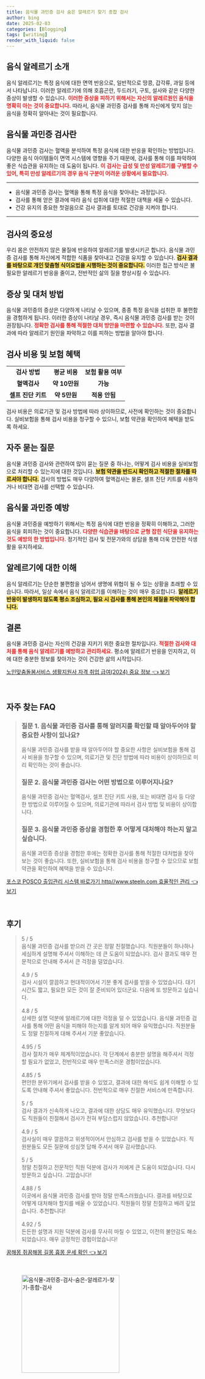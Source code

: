 ```yaml
---
title: 음식물 과민증 검사 숨은 알레르기 찾기 종합 검사
author: bing
date: 2025-02-03
categories: [Blogging]
tags: [writing]
render_with_liquid: false
---
```



<h2 id='음식 알레르기 소개'>음식 알레르기 소개</h2>

<p>음식 알레르기는 특정 음식에 대한 면역 반응으로, 일반적으로 땅콩, 갑각류, 과일 등에서 나타납니다. 이러한 알레르기에 의해 호흡곤란, 두드러기, 구토, 설사와 같은 다양한 증상이 발생할 수 있습니다. <b><span style="color: #ee2323;">이러한 증상을 피하기 위해서는 자신의 알레르원인 음식을 명확히 아는 것이 중요합니다.</span></b> 따라서, 음식물 과민증 검사를 통해 자신에게 맞지 않는 음식을 정확히 알아내는 것이 필요합니다.</p>

<h2 id='음식물 과민증 검사란'>음식물 과민증 검사란</h2>

<p>음식물 과민증 검사는 혈액을 분석하여 특정 음식에 대한 반응을 확인하는 방법입니다. 다양한 음식 아이템들이 면역 시스템에 영향을 주기 때문에, 검사를 통해 이를 파악하여 좋은 식습관을 유지하는 데 도움이 됩니다. <b><span style="color: #ee2323;">이 검사는 급성 및 만성 알레르기를 구별할 수 있어, 특히 만성 알레르기의 경우 음식 구분이 어려운 상황에서 필요합니다.</span></b></p>

<hr />

<ul>
    <li>음식물 과민증 검사는 혈액을 통해 특정 음식을 찾아내는 과정입니다.</li>
    <li>검사를 통해 얻은 결과에 따라 음식 섭취에 대한 적절한 대책을 세울 수 있습니다.</li>
    <li>건강 유지의 중요한 첫걸음으로 검사 결과를 토대로 건강을 지켜야 합니다.</li>
</ul>

<hr />

<h2 id='검사의 중요성'>검사의 중요성</h2>

<p>우리 몸은 안전하지 않은 물질에 반응하여 알레르기를 발생시키곤 합니다. 음식물 과민증 검사를 통해 자신에게 적합한 식품을 찾아내고 건강을 유지할 수 있습니다. <b><span style="background-color: #ffe066;">검사 결과를 바탕으로 개인 맞춤형 식이요법을 시행하는 것이 중요합니다.</span></b> 이러한 접근 방식은 불필요한 알레르기 반응을 줄이고, 전반적인 삶의 질을 향상시킬 수 있습니다.</p>

<h2 id='증상 및 대처 방법'>증상 및 대처 방법</h2>

<p>음식물 과민증의 증상은 다양하게 나타날 수 있으며, 종종 특정 음식을 섭취한 후 불편함을 경험하게 됩니다. 이러한 증상이 나타날 경우, 즉시 음식물 과민증 검사를 받는 것이 권장됩니다. <b><span style="color: #ee2323;">정확한 검사를 통해 적절한 대처 방안을 마련할 수 있습니다.</span></b> 또한, 검사 결과에 따라 알레르기 원인을 파악하고 이를 피하는 방법을 알아야 합니다.</p>

<h2 id='검사 비용 및 보험 혜택'>검사 비용 및 보험 혜택</h2>

<table>
    <tr>
        <td style="text-align: center; height: 17px;"><b>검사 방법</b></td>
        <td style="text-align: center; height: 17px;"><b>평균 비용</b></td>
        <td style="text-align: center; height: 17px;"><b>보험 활용 여부</b></td>
    </tr>
    <tr>
        <td style="text-align: center; height: 17px;"><b>혈액검사</b></td>
        <td style="text-align: center; height: 17px;"><b>약 10만원</b></td>
        <td style="text-align: center; height: 17px;"><b>가능</b></td>
    </tr>
    <tr>
        <td style="text-align: center; height: 17px;"><b>셀프 진단 키트</b></td>
        <td style="text-align: center; height: 17px;"><b>약 5만원</b></td>
        <td style="text-align: center; height: 17px;"><b>적용 안됨</b></td>
    </tr>
</table>

<p>검사 비용은 의료기관 및 검사 방법에 따라 상이하므로, 사전에 확인하는 것이 중요합니다. 실비보험을 통해 검사 비용을 청구할 수 있으니, 보험 약관을 확인하여 혜택을 받도록 하세요.</p>

<h2 id='자주 묻는 질문'>자주 묻는 질문</h2>

<p>음식물 과민증 검사와 관련하여 많이 묻는 질문 중 하나는, 어떻게 검사 비용을 실비보험으로 처리할 수 있는지에 대한 것입니다. <b><span style="background-color: #ffe066;">보험 약관을 반드시 확인하고 적절한 절차를 따르셔야 합니다.</span></b> 검사의 방법도 매우 다양하여 혈액검사는 물론, 셀프 진단 키트를 사용하거나 비대면 검사를 선택할 수 있습니다.</p>

<h2 id='음식물 과민증 예방'>음식물 과민증 예방</h2>

<p>음식물 과민증을 예방하기 위해서는 특정 음식에 대한 반응을 정확히 이해하고, 그러한 음식을 회피하는 것이 중요합니다. <b><span style="color: #ee2323;">다양한 식습관을 바탕으로 균형 잡힌 식단을 유지하는 것도 예방의 한 방법입니다.</span></b> 정기적인 검사 및 전문가와의 상담을 통해 더욱 안전한 식생활을 유지하세요.</p>

<h2 id='알레르기에 대한 이해'>알레르기에 대한 이해</h2>

<p>음식 알레르기는 단순한 불편함을 넘어서 생명에 위협이 될 수 있는 상황을 초래할 수 있습니다. 따라서, 일상 속에서 음식 알레르기를 이해하는 것이 매우 중요합니다. <b><span style="background-color: #ffe066;">알레르기 반응이 발생하지 않도록 평소 조심하고, 필요 시 검사를 통해 본인의 체질을 파악해야 합니다.</span></b></p>

<h2 id='결론'>결론</h2>

<p>음식물 과민증 검사는 자신의 건강을 지키기 위한 중요한 절차입니다. <b><span style="color: #ee2323;">적절한 검사와 대처를 통해 음식 알레르기를 예방하고 관리하세요.</span></b> 평소에 알레르기 반응을 인지하고, 이에 대한 충분한 정보를 찾아가는 것이 건강한 삶의 시작입니다.</p>


<p><a class="click-button" title="노인맞춤돌봄서비스 생활지원사 자격 취업 급여(2024) 중요 정보" href="https://adkhouse.github.io/posts/%EB%85%B8%EC%9D%B8%EB%A7%9E%EC%B6%A4%EB%8F%8C%EB%B4%84%EC%84%9C%EB%B9%84%EC%8A%A4-%EC%83%9D%ED%99%9C%EC%A7%80%EC%9B%90%EC%82%AC-%EC%9E%90%EA%B2%A9-%EC%B7%A8%EC%97%85-%EA%B8%89%EC%97%AC(2024)-%EC%A4%91%EC%9A%94-%EC%A0%95%EB%B3%B4/" rel="dofollow">노인맞춤돌봄서비스 생활지원사 자격 취업 급여(2024) 중요 정보 👈 보기</a></p><br>
<h2 id='자주_찾는_FAQ'>자주 찾는 FAQ</h2>
<div itemscope="" itemtype="https://schema.org/FAQPage"> 
<blockquote> 
<div itemscope="" itemprop="mainEntity" itemtype="https://schema.org/Question"> 
<h3 itemprop="name">질문 1. 음식물 과민증 검사를 통해 알러지를 확인할 때 알아두어야 할 중요한 사항이 있나요?</h3> 
<div itemscope="" itemprop="acceptedAnswer" itemtype="https://schema.org/Answer"> 
<span itemprop="text"> 
<p>음식물 과민증 검사를 받을 때 알아두어야 할 중요한 사항은 실비보험을 통해 검사 비용을 청구할 수 있으며, 의료기관 및 진단 방법에 따라 비용이 상이하므로 미리 확인하는 것이 좋습니다.</p> 
</span> 
</div> 
</div> 

<div itemscope="" itemprop="mainEntity" itemtype="https://schema.org/Question"> 
<h3 itemprop="name">질문 2. 음식물 과민증 검사는 어떤 방법으로 이루어지나요?</h3> 
<div itemscope="" itemprop="acceptedAnswer" itemtype="https://schema.org/Answer"> 
<span itemprop="text"> 
<p>음식물 과민증 검사는 혈액검사, 셀프 진단 키트 사용, 또는 비대면 검사 등 다양한 방법으로 이루어질 수 있으며, 의료기관에 따라서 검사 방법 및 비용이 상이합니다.</p> 
</span> 
</div> 
</div> 

<div itemscope="" itemprop="mainEntity" itemtype="https://schema.org/Question"> 
<h3 itemprop="name">질문 3. 음식물 과민증 증상을 경험한 후 어떻게 대처해야 하는지 알고 싶습니다.</h3> 
<div itemscope="" itemprop="acceptedAnswer" itemtype="https://schema.org/Answer"> 
<span itemprop="text"> 
<p>음식물 과민증 증상을 경험한 후에는 정확한 검사를 통해 적절한 대처법을 찾아보는 것이 좋습니다. 또한, 실비보험을 통해 검사 비용을 청구할 수 있으므로 보험 약관을 확인하여 혜택을 받을 수 있습니다.</p> 
</span> 
</div> 
</div> 
</blockquote> 
</div>
<p><a class="click-button" title="포스코 POSCO 출입관리 시스템 바로가기 http//www.steeln.com 효율적인 관리" href="https://adkhouse.github.io/posts/%ED%8F%AC%EC%8A%A4%EC%BD%94-POSCO-%EC%B6%9C%EC%9E%85%EA%B4%80%EB%A6%AC-%EC%8B%9C%EC%8A%A4%ED%85%9C-%EB%B0%94%EB%A1%9C%EA%B0%80%EA%B8%B0-httpwww.steeln.com-%ED%9A%A8%EC%9C%A8%EC%A0%81%EC%9D%B8-%EA%B4%80%EB%A6%AC/" rel="dofollow">포스코 POSCO 출입관리 시스템 바로가기 http//www.steeln.com 효율적인 관리 👈 보기</a></p><br>
<h2 id='후기'>후기</h2>
<div itemscope itemtype="https://schema.org/Product">
  <blockquote>
  <div itemprop="review" itemscope itemtype="https://schema.org/Review">
      <div itemprop="reviewRating" itemscope itemtype="https://schema.org/Rating"> <span itemprop="ratingValue">5</span> / <span itemprop="bestRating">5</span> </div>
      <span itemprop="reviewBody">음식물 과민증 검사를 받으러 간 곳은 정말 친절했습니다. 직원분들이 하나하나 세심하게 설명해 주셔서 이해하는 데 큰 도움이 되었습니다. 검사 결과도 매우 전문적으로 안내해 주셔서 큰 걱정을 덜었습니다.</span>
  </div>
  <br>
  <div itemprop="review" itemscope itemtype="https://schema.org/Review">
      <div itemprop="reviewRating" itemscope itemtype="https://schema.org/Rating"> <span itemprop="ratingValue">4.9</span> / <span itemprop="bestRating">5</span> </div>
      <span itemprop="reviewBody">검사 시설이 깔끔하고 현대적이어서 기분 좋게 검사를 받을 수 있었습니다. 대기 시간도 짧고, 필요한 모든 것이 잘 준비되어 있더군요. 다음에 또 방문하고 싶습니다.</span>
  </div>
  <br>
  <div itemprop="review" itemscope itemtype="https://schema.org/Review">
      <div itemprop="reviewRating" itemscope itemtype="https://schema.org/Rating"> <span itemprop="ratingValue">4.8</span> / <span itemprop="bestRating">5</span> </div>
      <span itemprop="reviewBody">상세한 설명 덕분에 알레르기에 대한 걱정을 덜 수 있었습니다. 음식물 과민증 검사를 통해 어떤 음식을 피해야 하는지를 알게 되어 매우 유익했습니다. 직원분들도 정말 친절하게 대해 주셔서 기분 좋았습니다.</span>
  </div>
  <br>
  <div itemprop="review" itemscope itemtype="https://schema.org/Review">
      <div itemprop="reviewRating" itemscope itemtype="https://schema.org/Rating"> <span itemprop="ratingValue">4.95</span> / <span itemprop="bestRating">5</span> </div>
      <span itemprop="reviewBody">검사 절차가 매우 체계적이었습니다. 각 단계에서 충분한 설명을 해주셔서 걱정할 필요가 없었고, 전반적으로 매우 만족스러운 경험이었습니다.</span>
  </div>
  <br>
  <div itemprop="review" itemscope itemtype="https://schema.org/Review">
      <div itemprop="reviewRating" itemscope itemtype="https://schema.org/Rating"> <span itemprop="ratingValue">4.85</span> / <span itemprop="bestRating">5</span> </div>
      <span itemprop="reviewBody">편안한 분위기에서 검사를 받을 수 있었고, 결과에 대한 해석도 쉽게 이해할 수 있도록 안내해 주셔서 좋았습니다. 전반적으로 매우 친절한 서비스에 만족합니다.</span>
  </div>
  <br>
  <div itemprop="review" itemscope itemtype="https://schema.org/Review">
      <div itemprop="reviewRating" itemscope itemtype="https://schema.org/Rating"> <span itemprop="ratingValue">5</span> / <span itemprop="bestRating">5</span> </div>
      <span itemprop="reviewBody">검사 결과가 신속하게 나오고, 결과에 대한 상담도 매우 유익했습니다. 무엇보다도 직원들이 친절해서 검사가 전혀 부담스럽지 않았습니다. 추천합니다!</span>
  </div>
  <br>
  <div itemprop="review" itemscope itemtype="https://schema.org/Review">
      <div itemprop="reviewRating" itemscope itemtype="https://schema.org/Rating"> <span itemprop="ratingValue">4.9</span> / <span itemprop="bestRating">5</span> </div>
      <span itemprop="reviewBody">검사실이 매우 깔끔하고 위생적이어서 안심하고 검사를 받을 수 있었습니다. 직원분들도 모든 질문에 성심껏 답해 주셔서 매우 감사했습니다.</span>
  </div>
  <br>
  <div itemprop="review" itemscope itemtype="https://schema.org/Review">
      <div itemprop="reviewRating" itemscope itemtype="https://schema.org/Rating"> <span itemprop="ratingValue">5</span> / <span itemprop="bestRating">5</span> </div>
      <span itemprop="reviewBody">정말 친절하고 전문적인 직원 덕분에 검사가 저에게 큰 도움이 되었습니다. 다시 방문하고 싶습니다. 고맙습니다!</span>
  </div>
  <br>
  <div itemprop="review" itemscope itemtype="https://schema.org/Review">
      <div itemprop="reviewRating" itemscope itemtype="https://schema.org/Rating"> <span itemprop="ratingValue">4.88</span> / <span itemprop="bestRating">5</span> </div>
      <span itemprop="reviewBody">이곳에서 음식물 과민증 검사를 받아 정말 만족스러웠습니다. 결과를 바탕으로 어떻게 대처해야 할지를 배울 수 있었습니다. 직원들이 정말 친절하고 배려 깊었습니다. 추천합니다!</span>
  </div>
  <br>
  <div itemprop="review" itemscope itemtype="https://schema.org/Review">
      <div itemprop="reviewRating" itemscope itemtype="https://schema.org/Rating"> <span itemprop="ratingValue">4.92</span> / <span itemprop="bestRating">5</span> </div>
      <span itemprop="reviewBody">든든한 설명과 지원 덕분에 검사를 무사히 마칠 수 있었고, 이전의 불안감도 해소되었습니다. 매우 긍정적인 경험이었습니다!</span>
  </div>
  </blockquote>
</div>
<p><a class="click-button" title="꿈해몽 쥐꿈해몽 길몽 흉몽 운세 확인" href="https://adkhouse.github.io/posts/%EA%BF%88%ED%95%B4%EB%AA%BD-%EC%A5%90%EA%BF%88%ED%95%B4%EB%AA%BD-%EA%B8%B8%EB%AA%BD-%ED%9D%89%EB%AA%BD-%EC%9A%B4%EC%84%B8-%ED%99%95%EC%9D%B8/" rel="dofollow">꿈해몽 쥐꿈해몽 길몽 흉몽 운세 확인 👈 보기</a></p><br>
<figure class="image"><img src="https://adkhouse.github.io/assets/img/thumbnail/음식물-과민증-검사-숨은-알레르기-찾기-종합-검사.webp" alt="음식물-과민증-검사-숨은-알레르기-찾기-종합-검사" width="256" height="256"></figure>